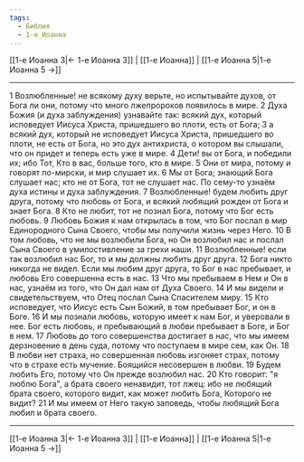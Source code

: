 ```yaml
---
tags:
  - Библия
  - 1-е_Иоанна
---
```

[[1-е Иоанна 3|← 1-е Иоанна 3]] | [[1-е Иоанна]] | [[1-е Иоанна 5|1-е Иоанна 5 →]]

---
1 Возлюбленные! не всякому духу верьте, но испытывайте духов, от Бога ли они, потому что много лжепророков появилось в мире.
2 Духа Божия (и духа заблуждения) узнавайте так: всякий дух, который исповедует Иисуса Христа, пришедшего во плоти, есть от Бога;
3 а всякий дух, который не исповедует Иисуса Христа, пришедшего во плоти, не есть от Бога, но это дух антихриста, о котором вы слышали, что он придет и теперь есть уже в мире.
4 Дети! вы от Бога, и победили их; ибо Тот, Кто в вас, больше того, кто в мире.
5 Они от мира, потому и говорят по-мирски, и мир слушает их.
6 Мы от Бога; знающий Бога слушает нас; кто не от Бога, тот не слушает нас. По сему-то узнаём духа истины и духа заблуждения.
7 Возлюбленные! будем любить друг друга, потому что любовь от Бога, и всякий любящий рожден от Бога и знает Бога.
8 Кто не любит, тот не познал Бога, потому что Бог есть любовь.
9 Любовь Божия к нам открылась в том, что Бог послал в мир Единородного Сына Своего, чтобы мы получили жизнь через Него.
10 В том любовь, что не мы возлюбили Бога, но Он возлюбил нас и послал Сына Своего в умилостивление за грехи наши.
11 Возлюбленные! если так возлюбил нас Бог, то и мы должны любить друг друга.
12 Бога никто никогда не видел. Если мы любим друг друга, то Бог в нас пребывает, и любовь Его совершенна есть в нас.
13 Что мы пребываем в Нем и Он в нас, узнаём из того, что Он дал нам от Духа Своего.
14 И мы видели и свидетельствуем, что Отец послал Сына Спасителем миру.
15 Кто исповедует, что Иисус есть Сын Божий, в том пребывает Бог, и он в Боге.
16 И мы познали любовь, которую имеет к нам Бог, и уверовали в нее. Бог есть любовь, и пребывающий в любви пребывает в Боге, и Бог в нем.
17 Любовь до того совершенства достигает в нас, что мы имеем дерзновение в день суда, потому что поступаем в мире сем, как Он.
18 В любви нет страха, но совершенная любовь изгоняет страх, потому что в страхе есть мучение. Боящийся несовершен в любви.
19 Будем любить Его, потому что Он прежде возлюбил нас.
20 Кто говорит: "я люблю Бога", а брата своего ненавидит, тот лжец: ибо не любящий брата своего, которого видит, как может любить Бога, Которого не видит?
21 И мы имеем от Него такую заповедь, чтобы любящий Бога любил и брата своего.

---
[[1-е Иоанна 3|← 1-е Иоанна 3]] | [[1-е Иоанна]] | [[1-е Иоанна 5|1-е Иоанна 5 →]]